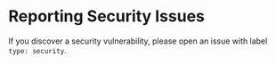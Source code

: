 # Reporting Security Issues

If you discover a security vulnerability, please open an issue with label `type: security`.
